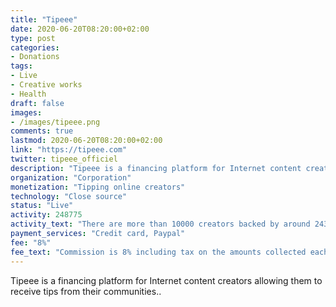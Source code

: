 ```yaml
---
title: "Tipeee"
date: 2020-06-20T08:20:00+02:00
type: post
categories:
- Donations
tags:
- Live
- Creative works
- Health
draft: false
images:
- /images/tipeee.png
comments: true
lastmod: 2020-06-20T08:20:00+02:00
link: "https://tipeee.com"
twitter: tipeee_officiel
description: "Tipeee is a financing platform for Internet content creators allowing them to receive tips from their communities."
organization: "Corporation"
monetization: "Tipping online creators"
technology: "Close source"
status: "Live"
activity: 248775
activity_text: "There are more than 10000 creators backed by around 243000 unique tippers"
payment_services: "Credit card, Paypal"
fee: "8%"
fee_text: "Commission is 8% including tax on the amounts collected each month."
---
```


Tipeee is a financing platform for Internet content creators allowing them to receive tips from their communities..<!--more-->
